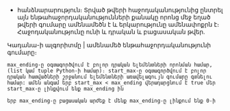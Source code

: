 - հանձնարարություն։
    Տրված թվերի հաջոդականությունից ընտրել այն ենթահաջորդականությունների քանակը որոնց մեջ եղած թվերի գումարը ամենամեծն է և երկարությունը ամենափոքրն է։
    Հաջոդականությունը ունի և դրական և բացասական թվեր․ 

Կադանա-ի ալգորիտմը | ամենամեծ ենթահաջորդականությունի գումարը։

    max_ending-ը օգտագործվում է բոլոր դրական ելեմենտների որոնման համար,
    (list կամ tuple Python-ի համար)։ start_max-ը օգտագործվում է բոլոր դրական հատվածների շրջանում ելեմենտների առավելագույն գումարը գտնելու համար: ամեն անգամ երբ start_max < max_ending վերադարցնում է true մեր start_max-ը լինքվում ենք max_ending ին

    երբ max_ending-ը բացասական արժեք է մենք max_ending-ը լինքում ենք 0-ի
